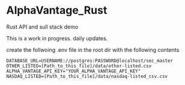 # AlphaVantage_Rust
Rust API and sull stack demo 


This is a work in progress. daily updates.





create the follwoing .env file in the root dir with the following contents
``` 
DATABASE_URL=USERNAME://postgres:PASSWORD@localhost/sec_master
OTHER_LISTED=[Path_to_this_file]/data/other-listed.csv
ALPHA_VANTAGE_API_KEY="YOUR_ALPHA_VANTAGE_API_KEY"
NASDAQ_LISTED=[Path_to_this_file]/data/nasdaq-listed_csv.csv
```